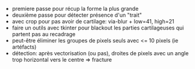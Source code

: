 - premiere passe pour récup la forme la plus grande
- deuxième passe pour détecter présence d'un "trait"
- avec crop pour pas avoir de cartilage: via-blur + low=41, high=21
- faire un outils avec tkinter pour blackout les parties cartilageuses qui partent pas au recadrage
- peut-être éliminer les groupes de pixels seuls avec <= 10 pixels (ie artéfacts)
- détection: après vectorisation (ou pas), droites de pixels avec un angle trop horizontal vers le centre => fracture
